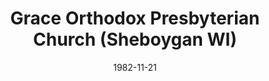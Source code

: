 ---
date: &id001 1982-11-21
end_date: null
location:
  address: 4930 Green Valley Lane
  city: Sheboygan
  state: WI
minister:
- end: 1986-01-01
  name: Jonathan Falk
  start: 1982-11-21
  type: Pastor
- end: 1988-01-01
  name: William Laun
  start: 1987-01-01
  type: Pastor
- end: 1993-01-01
  name: Lawrence Eyres
  start: 1989-01-01
  type: Supply Pastor
- end: 2005-01-01
  name: Ivan DeMaster
  start: 1993-01-01
  type: Pastor
- end: null
  name: Brian De Jong
  start: 2005-01-01
  type: Pastor
ministers:
- Jonathan Falk
- William Laun
- Lawrence Eyres
- Ivan DeMaster
- Brian De Jong
name: Grace Orthodox Presbyterian Church
names: null
origination_date: *id001
raw_data: 'WI

  Sheboygan

  Grace Orthodox Presbyterian Church  (November 21, 1982- )

  (reverted to mission status, September 19, 1988; reconstituted as a particular church,

  December 9, 1994)

  4930 Green Valley Lane

  Evangelists: John Hilbelink, 1973-79

  Jonathan Falk, 1980-82

  Pastors: Jonathan Falk, 1982-86

  William Laun, 1987-88

  Lawrence Eyres (Supply), 1989-93

  Ivan DeMaster, 1993-2005

  Brian De Jong, 2005-

  '
received_from: null
states:
- WI
status:
  active: true
  end_date: null
  reason: null
  received_from: null
  withdrawal_to: null
title: Grace Orthodox Presbyterian Church (Sheboygan WI)
year_established:
- 1982

---